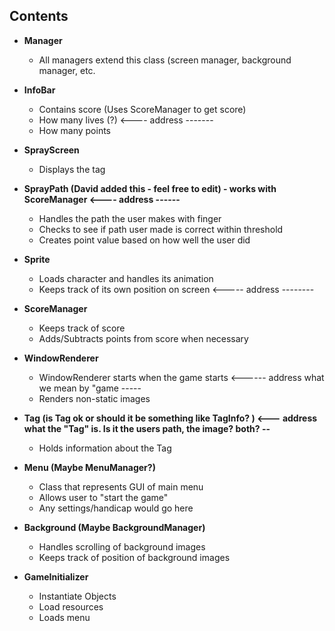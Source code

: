 ## Contents

* **Manager**
	- All managers extend this class (screen manager, background manager, etc.

* **InfoBar**
	- Contains score (Uses ScoreManager to get score)
	- How many lives (?) <---- address -------
	- How many points

* **SprayScreen**
	- Displays the tag

* **SprayPath (David added this - feel free to edit) - works with ScoreManager   <---- address ------**
	- Handles the path the user makes with finger
	- Checks to see if path user made is correct within threshold
	- Creates point value based on how well the user did


* **Sprite**
	- Loads character and handles its animation
 	- Keeps track of its own position on screen <----- address --------

* **ScoreManager**
	- Keeps track of score
	- Adds/Subtracts points from score when necessary 

* **WindowRenderer**
	- WindowRenderer starts when the game starts <------ address what we mean by "game -----
	- Renders non-static images

* **Tag (is Tag ok or should it be something like TagInfo? ) <--- address what the "Tag" is. Is it the users path, the image? both? --**
	- Holds information about the Tag

* **Menu (Maybe MenuManager?)**
	- Class that represents GUI of main menu
	- Allows user to "start the game"
	- Any settings/handicap would go here

* **Background (Maybe BackgroundManager)**
	- Handles scrolling of background images
	- Keeps track of position of background images

* **GameInitializer**
	- Instantiate Objects
	- Load resources
	- Loads menu